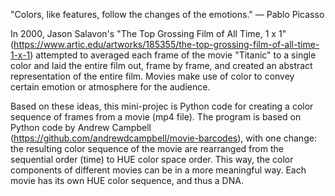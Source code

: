 "Colors, like features, follow the changes of the emotions." —  Pablo Picasso

In 2000, Jason Salavon's "The Top Grossing Film of All Time, 1 x 1"
(https://www.artic.edu/artworks/185355/the-top-grossing-film-of-all-time-1-x-1) attempted to averaged each frame of the movie "Titanic" to a single color and laid the entire film out, frame by frame, and created an abstract representation of the entire film. Movies make use of color to convey certain emotion or atmosphere for the audience. 

Based on these ideas, this mini-projec is Python code for creating a color sequence of frames from a movie (mp4 file). The program is based on Python code by Andrew Campbell (https://github.com/andrewdcampbell/movie-barcodes), with one change: the resulting color sequence of the movie are rearranged from the sequential order (time)  to HUE color space order. This way, the color components of different movies can be in a more meaningful way. Each movie has its own HUE color sequence, and thus a DNA. 


